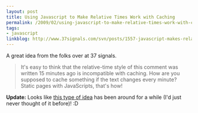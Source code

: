 ```yaml
---
layout: post
title: Using Javascript to Make Relative Times Work with Caching
permalink: /2009/02/using-javascript-to-make-relative-times-work-with-caching
tags:
- javascript
linkblog: http://www.37signals.com/svn/posts/1557-javascript-makes-relative-times-compatible-with-caching
---
```


A great idea from the folks over at 37 signals.

> It's easy to think that the relative-time style of this comment was written 15 minutes ago is incompatible
> with caching. How are you supposed to cache something if the text changes every minute? Static pages with
> JavaScripts, that's how!

**Update:** Looks like [this type of idea](http://timeago.yarp.com/) has been around for a while (I'd just never
thought of it before)! :D
